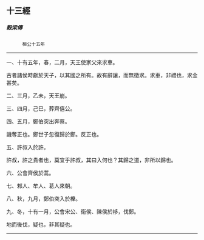 

## 十三經

##### 穀梁傳
　　　`桓公十五年`

* * *

一、十有五年，春，二月，天王使家父來求車。

古者諸侯時獻於天子，以其國之所有。故有辭讓，而無徵求。求車，非禮也，求金甚矣。

二、三月，乙未，天王崩。

三、四月，己巳，葬齊僖公。

四、五月，鄭伯突出奔蔡。

譏奪正也。鄭世子忽復歸於鄭。反正也。

五、許叔入於許。

許叔，許之貴者也，莫宜乎許叔，其曰入何也？其歸之道，非所以歸也。

六、公會齊侯於蒿。

七、邾人、牟人、葛人來朝。

八、秋，九月，鄭伯突入於櫟。

九、冬，十有一月，公會宋公、衞侯、陳侯於袳，伐鄭。

地而後伐，疑也，非其疑也。

* * *

